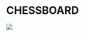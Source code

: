 <H1>CHESSBOARD</H1>
<IMG SRC="https://raw.githubusercontent.com/8501kaminipatel/_chessbord/bd26dcfa97a18ab7a0b48c1490c55e1f1063e96e/chess/Screenshot%202024-06-19%20122305.png">
